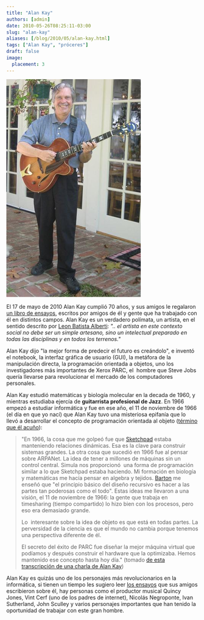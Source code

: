 ```yaml
---
title: "Alan Kay"
authors: [admin]
date: 2010-05-26T08:25:11-03:00
slug: "alan-kay"
aliases: [/blog/2010/05/alan-kay.html]
tags: ["Alan Kay", "próceres"]
draft: false
image:
  placement: 3
---
```


![AlanwithBorysGuitarCroppedAndSmaller.JPG](AlanwithBorysGuitarCroppedAndSmaller.JPG)

El 17 de mayo de 2010 Alan Kay cumplió 70 años, y sus amigos le regalaron
[un libro de ensayos](http://vpri.org/pov/), escritos por amigos de él y
gente que ha trabajado con él en distintos campos. Alan Kay es un
verdadero polímata, un artista, en el sentido descrito por 
[Leon Batista Alberti](https://es.wikipedia.org/wiki/Leon_Battista_Alberti): 
*".. el
artista en este contexto social no debe ser un simple artesano, sino un
intelectual preparado en todas las disciplinas y en todos los
terrenos."*

Alan Kay dijo "la mejor forma de predecir el futuro es creándolo", e
inventó el notebook, la interfaz gráfica de usuario (GUI), la metáfora
de la manipulación directa, la programación orientada a objetos, uno los
investigadores más importantes de Xerox PARC, el  hombre que Steve Jobs
quería llevarse para revolucionar el mercado de los computadores
personales.

Alan Kay estudió matemáticas y biología molecular en la decada de 1960,
y mientras estudiaba ejercía de **guitarrista profesional de Jazz**. En
1966 empezó a estudiar informática y fue en ese año, el 11 de noviembre
de 1966 (el día en que yo nací) que Alan Kay tuvo una misteriosa
epifanía que lo llevó a desarrollar el concepto de programación
orientada al objeto ([término que él
acuño](http://userpage.fu-berlin.de/~ram/pub/pub_jf47ht81Ht/doc_kay_oop_en)):

> "En 1966, la cosa que me golpeó fue que
> [Sketchpad](http://en.wikipedia.org/wiki/Sketchpad) estaba manteniendo
> relaciones dinámicas. Esa es la clave para construir sistemas grandes.
> La otra cosa que sucedió en 1966 fue al pensar sobre ARPANet. La idea
> de tener a millones de máquinas sin un control central. Simula nos
> proporcionó  una forma de programación similar a lo que Sketchpad
> estaba haciendo. Mi formación en biología y matemáticas me hacía
> pensar en algebra y tejidos.
> [Barton](http://en.wikipedia.org/wiki/Robert_S._Barton) me enseñó que
> "el principio básico del diseño recursivo es hacer a las partes tan
> poderosas como el todo". Estas ideas me llevaron a una visión, el 11
> de noviembre de 1966: la gente que trabaja en timesharing (tiempo
> compartido) lo hizo bien con los procesos, pero eso era demasiado
> grande.
>
> Lo  interesante sobre la idea de objeto es que está en todas partes.
> La perversidad de la ciencia es que el mundo no cambia porque tenemos
> una perspectiva diferente de él.
>
> El secreto del éxito de PARC fue diseñar la mejor máquina virtual que
> podíamos y después construir el hardware que la optimizaba. Hemos
> mantenido ese concepto hasta hoy día." (tomado [de esta transcripción
> de una charla de Alan
> Kay](http://www.windley.com/archives/2006/02/alan_kay_is_com.shtml))

Alan Kay es quizás uno de los personajes más revolucionarios en la
informática, si tienen un tiempo les sugiero leer [los
ensayos](http://piumarta.com/pov/points-of-view.pdf) que sus amigos
escribieron sobre él, hay personas como el productor musical Quincy
Jones, Vint Cerf (uno de los padres de internet), Nicolás Negroponte,
Ivan Sutherland, John Sculley y varios personajes importantes que han
tenido la oportunidad de trabajar con este gran hombre.
